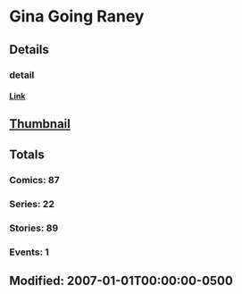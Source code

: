 # Gina Going Raney 
## Details
### detail
#### [Link](http://marvel.com/comics/creators/8544/gina_going_raney?utm_campaign=apiRef&utm_source=225578a89fc76f3d20fbffda5d17a88d)
## [Thumbnail](http://i.annihil.us/u/prod/marvel/i/mg/1/e0/4babf4b65fac3.jpg)
## Totals
### Comics: 87
### Series: 22
### Stories: 89
### Events: 1
## Modified: 2007-01-01T00:00:00-0500
